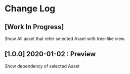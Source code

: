 # Change Log

## [Work In Progress]
Show All asset that refer selected Asset with tree-like view.

## [1.0.0] 2020-01-02 : Preview
Show dependency of selected Asset
